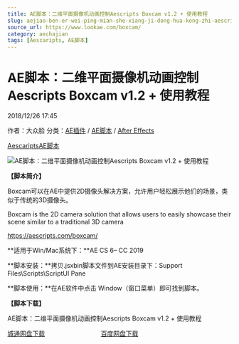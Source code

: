 ```yaml
---
title: AE脚本：二维平面摄像机动画控制Aescripts Boxcam v1.2 + 使用教程
slug: aejiao-ben-er-wei-ping-mian-she-xiang-ji-dong-hua-kong-zhi-aescripts-boxcam-v1-2-shi-yong-jiao-cheng
source_url: https://www.lookae.com/boxcam/
category: aechajian
tags: [Aescaripts, AE脚本]
---
```

# AE脚本：二维平面摄像机动画控制Aescripts Boxcam v1.2 + 使用教程

2018/12/26 17:45

作者：大众脸
分类：[AE插件](https://www.lookae.com/after-effects/aechajian/) / [AE脚本](https://www.lookae.com/after-effects/aescripts/) / [After Effects](https://www.lookae.com/after-effects/)

[Aescaripts](https://www.lookae.com/tag/aescaripts/)[AE脚本](https://www.lookae.com/tag/ae%e8%84%9a%e6%9c%ac/)

![AE脚本：二维平面摄像机动画控制Aescripts Boxcam v1.2 + 使用教程](https://www.lookae.com/wp-content/uploads/2018/12/Boxcam.jpg "AE脚本：二维平面摄像机动画控制Aescripts Boxcam v1.2 + 使用教程-LookAE.com")

**【脚本简介】**

Boxcam可以在AE中提供2D摄像头解决方案，允许用户轻松展示他们的场景，类似于传统的3D摄像头。

Boxcam is the 2D camera solution that allows users to easily showcase their scene similar to a traditional 3D camera

https://aescripts.com/boxcam/

**适用于Win/Mac系统下：**AE CS 6– CC 2019

**脚本安装：**拷贝.jsxbin脚本文件到AE安装目录下：Support Files\Scripts\ScriptUI Pane

**脚本使用：**在AE软件中点击 Window（窗口菜单）即可找到脚本。

**【脚本下载】**

AE脚本：二维平面摄像机动画控制Aescripts Boxcam v1.2 + 使用教程

[城通网盘下载](https://lookae.ctfile.com/fs/680462-327581389)                                [百度网盘下载](https://pan.baidu.com/s/1fj7Sd-Q1e2pZu_eO3e-Adw)

